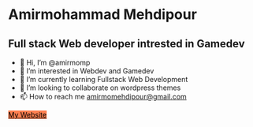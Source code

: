 # Amirmohammad Mehdipour
## Full stack Web developer intrested in Gamedev
- 👋 Hi, I’m @amirmomp
- 👀 I’m interested in Webdev and Gamedev
- 🌱 I’m currently learning Fullstack Web Development
- 💞️ I’m looking to collaborate on wordpress themes
- 📫 How to reach me amirmomehdipour@gmail.com

<a href="https://amirmohammadmehp.w3spaces.com/" style="background-color: coral; color: black;">My Website</a>
